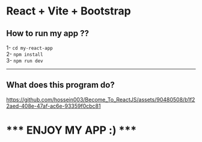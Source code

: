 # React + Vite + Bootstrap

## How to run my app ??

1- ```cd my-react-app```<br/>
2- ```npm install```<br/>
3- ```npm run dev```<br/>

---
## What does this program do?
https://github.com/hossein003/Become_To_ReactJS/assets/90480508/b1f22aed-408e-47af-ac6e-93359f0cbc81



# *** ENJOY MY APP :) ***
